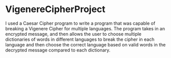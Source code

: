 # VigenereCipherProject
I used a Caesar Cipher program to write a program that was capable of breaking a Vigenere Cipher for multiple languages. The program takes in an encrypted message, and then allows the user to choose multiple dictionaries of words in different languages to break the cipher in each language and then choose the correct language based on valid words in the decrypted message compared to each dictionary.
